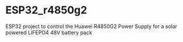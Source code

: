 # ESP32_r4850g2
ESP32 project to control the Huawei R4850G2 Power Supply for a solar powered LIFEPO4 48V battery pack
